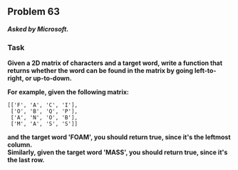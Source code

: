 ## Problem 63
***Asked by Microsoft.***
### Task
**Given a 2D matrix of characters and a target word, write a function that returns whether the word can be found in the matrix by going left-to-right, or up-to-down.**  

**For example, given the following matrix:**
```
[['F', 'A', 'C', 'I'],
 ['O', 'B', 'Q', 'P'],
 ['A', 'N', 'O', 'B'],
 ['M', 'A', 'S', 'S']]
```
**and the target word 'FOAM', you should return true, since it's the leftmost column.**  
**Similarly, given the target word 'MASS', you should return true, since it's the last row.**
